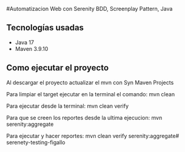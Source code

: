 #Automatizacion Web con Serenity BDD, Screenplay Pattern, Java

## Tecnologías usadas

- Java 17
- Maven 3.9.10

## Como ejecutar el proyecto

Al descargar el proyecto actualizar el mvn con Syn Maven Projects


Para limpiar el target ejecutar en la terminal el comando: mvn clean

Para ejecutar desde la terminal: mvn clean verify

Para que se creen los reportes desde la ultima ejecucion: mvn serenity:aggregate

Para ejecutar y hacer reportes: mvn clean verify serenity:aggregate#   s e r e n e t y - t e s t i n g - f i g a l l o  
 